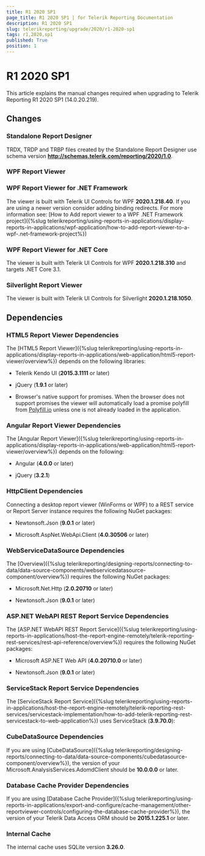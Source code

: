 ```yaml
---
title: R1 2020 SP1
page_title: R1 2020 SP1 | for Telerik Reporting Documentation
description: R1 2020 SP1
slug: telerikreporting/upgrade/2020/r1-2020-sp1
tags: r1,2020,sp1
published: True
position: 1
---
```


# R1 2020 SP1



This article explains the manual changes required when upgrading to Telerik Reporting R1 2020 SP1 (14.0.20.219).

## Changes

### Standalone Report Designer

TRDX, TRDP and TRBP files created by the Standalone Report Designer use schema version               __http://schemas.telerik.com/reporting/2020/1.0__.             

### WPF Report Viewer

### WPF Report Viewer for .NET Framework

The viewer is built with Telerik UI Controls for WPF __2020.1.218.40__.                   If you are using a newer version consider adding binding redirects. For more information see:                   [How to Add report viewer to a WPF .NET Framework project]({%slug telerikreporting/using-reports-in-applications/display-reports-in-applications/wpf-application/how-to-add-report-viewer-to-a-wpf-.net-framework-project%})

### WPF Report Viewer for .NET Core

The viewer is built with Telerik UI Controls for WPF __2020.1.218.310__ and targets .NET Core 3.1.                 

### Silverlight Report Viewer

The viewer is built with Telerik UI Controls for Silverlight __2020.1.218.1050__.             

## Dependencies

### HTML5 Report Viewer Dependencies

The [HTML5 Report Viewer]({%slug telerikreporting/using-reports-in-applications/display-reports-in-applications/web-application/html5-report-viewer/overview%}) depends on the following libraries:             

* Telerik Kendo UI (__2015.3.1111__ or later)                 

* jQuery (__1.9.1__ or later)                 

* Browser's native support for promises. When the browser does not support promises                   the viewer will automatically load a promise polyfill from [Polyfill.io](https://polyfill.io) unless one is not already loaded in the application.                 

### Angular Report Viewer Dependencies

The [Angular Report Viewer]({%slug telerikreporting/using-reports-in-applications/display-reports-in-applications/web-application/html5-report-viewer/overview%}) depends on the following:             

* Angular (__4.0.0__ or later)                 

* jQuery (__3.2.1__)                 

### HttpClient Dependencies

Connecting a desktop report viewer (WinForms or WPF) to a REST service or Report Server instance requires the following NuGet packages:             

* Newtonsoft.Json (__9.0.1__ or later)                 

* Microsoft.AspNet.WebApi.Client (__4.0.30506__ or later)                 

### WebServiceDataSource Dependencies

The [Overview]({%slug telerikreporting/designing-reports/connecting-to-data/data-source-components/webservicedatasource-component/overview%}) requires the following NuGet packages:             

* Microsoft.Net.Http (__2.0.20710__ or later)                 

* Newtonsoft.Json (__9.0.1__ or later)                 

### ASP.NET WebAPI REST Report Service Dependencies

The [ASP.NET WebAPI REST Report Service]({%slug telerikreporting/using-reports-in-applications/host-the-report-engine-remotely/telerik-reporting-rest-services/rest-api-reference/overview%}) requires the following NuGet packages:             

* Microsoft ASP.NET Web API (__4.0.20710.0__ or later)                 

* Newtonsoft.Json (__9.0.1__ or later)                 

### ServiceStack Report Service Dependencies

The [ServiceStack Report Service]({%slug telerikreporting/using-reports-in-applications/host-the-report-engine-remotely/telerik-reporting-rest-services/servicestack-implementation/how-to-add-telerik-reporting-rest-servicestack-to-web-application%}) uses               ServiceStack (__3.9.70.0__):             

### CubeDataSource Dependencies

If you are using [CubeDataSource]({%slug telerikreporting/designing-reports/connecting-to-data/data-source-components/cubedatasource-component/overview%}), the version of your               Microsoft.AnalysisServices.AdomdClient should be __10.0.0.0__ or later.             

### Database Cache Provider Dependencies

If you are using [Database Cache Provider]({%slug telerikreporting/using-reports-in-applications/export-and-configure/cache-management/other-reportviewer-controls/configuring-the-database-cache-provider%}), the version of your               Telerik Data Access ORM should be __2015.1.225.1__ or later.             

### Internal Cache

The internal cache uses SQLite version __3.26.0__.             
